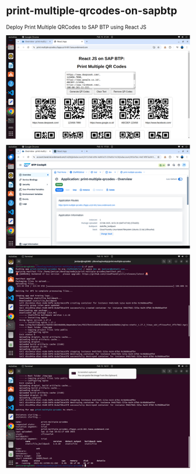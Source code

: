 # print-multiple-qrcodes-on-sapbtp
Deploy Print Multiple QRCodes to SAP BTP using React JS

![alt text](https://github.com/jenizar/print-multiple-qrcodes-on-sapbtp/blob/main/screenshot/pic1.png)

![alt text](https://github.com/jenizar/print-multiple-qrcodes-on-sapbtp/blob/main/screenshot/pic2.png)

![alt text](https://github.com/jenizar/print-multiple-qrcodes-on-sapbtp/blob/main/screenshot/pic3.png)

![alt text](https://github.com/jenizar/print-multiple-qrcodes-on-sapbtp/blob/main/screenshot/pic4.png)





